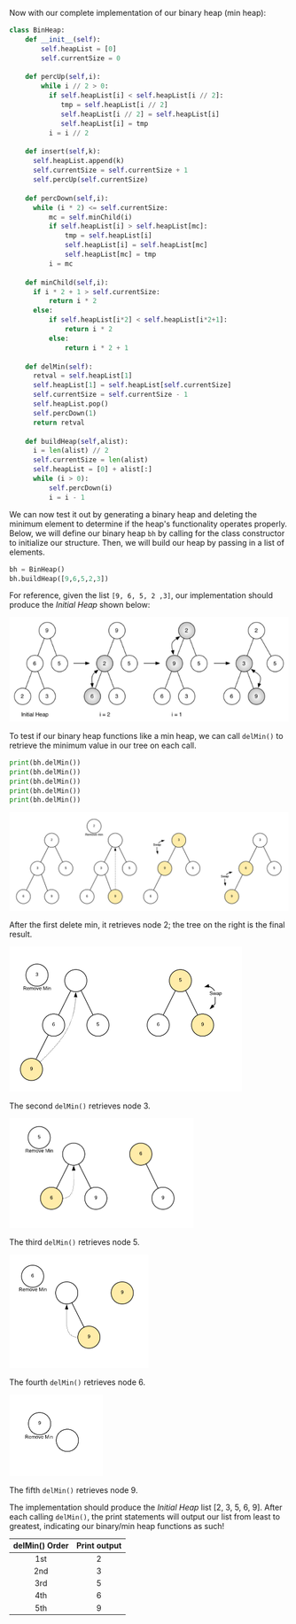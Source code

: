 <!--title={Binary Heap: Testing our Implementation}-->

<!--badges={Algorithms:5,Python:5}-->

<!--concepts={Binary Search Tree Heap}-->

Now with our complete implementation of our binary heap (min heap):

```python
class BinHeap:
    def __init__(self):
        self.heapList = [0]
        self.currentSize = 0

    def percUp(self,i):
        while i // 2 > 0:
          if self.heapList[i] < self.heapList[i // 2]:
             tmp = self.heapList[i // 2]
             self.heapList[i // 2] = self.heapList[i]
             self.heapList[i] = tmp
          i = i // 2

    def insert(self,k):
      self.heapList.append(k)
      self.currentSize = self.currentSize + 1
      self.percUp(self.currentSize)

    def percDown(self,i):
      while (i * 2) <= self.currentSize:
          mc = self.minChild(i)
          if self.heapList[i] > self.heapList[mc]:
              tmp = self.heapList[i]
              self.heapList[i] = self.heapList[mc]
              self.heapList[mc] = tmp
          i = mc

    def minChild(self,i):
      if i * 2 + 1 > self.currentSize:
          return i * 2
      else:
          if self.heapList[i*2] < self.heapList[i*2+1]:
              return i * 2
          else:
              return i * 2 + 1

    def delMin(self):
      retval = self.heapList[1]
      self.heapList[1] = self.heapList[self.currentSize]
      self.currentSize = self.currentSize - 1
      self.heapList.pop()
      self.percDown(1)
      return retval

    def buildHeap(self,alist):
      i = len(alist) // 2
      self.currentSize = len(alist)
      self.heapList = [0] + alist[:]
      while (i > 0):
          self.percDown(i)
          i = i - 1
```

We can now test it out by generating a binary heap and deleting the minimum element to determine if the heap's functionality operates properly. Below, we will define our binary heap `bh` by calling for the class constructor to initialize our structure. Then, we will build our heap by passing in a list of elements.

```python
bh = BinHeap()
bh.buildHeap([9,6,5,2,3])
```

For reference, given the list `[9, 6, 5, 2 ,3]`, our implementation should produce the *Initial Heap* shown below:

<img src="../images/buildheap.png">

To test if our binary heap functions like a min heap, we can call `delMin()` to retrieve the minimum value in our tree on each call.

```python
print(bh.delMin())
print(bh.delMin())
print(bh.delMin())
print(bh.delMin())
print(bh.delMin())
```

<img src="../images/SgrYZlc.png">

After the first delete min, it retrieves node 2; the tree on the right is the final result.

<img src="../images/BpKsCA3.png" alt="img" style="zoom: 50%;" />

The second `delMin()` retrieves node 3.

<img src="../images/wxj037k.png" alt="img" style="zoom:50%;" />

The third `delMin()` retrieves node 5.

<img src="../images/fifMvXE.png" alt="img" style="zoom:50%;" />

The fourth `delMin()` retrieves node 6.

<img src="../images/ehc3LXK.png" alt="img" style="zoom:50%;" />

The fifth `delMin()` retrieves node 9. 

The implementation should produce the *Initial Heap* list [2, 3, 5, 6, 9]. After each calling `delMin()`, the print statements will output our list from least to greatest, indicating our binary/min heap functions as such!

| delMin() Order | Print output |
| :------------: | :----------: |
|      1st       |      2       |
|      2nd       |      3       |
|      3rd       |      5       |
|      4th       |      6       |
|      5th       |      9       |

